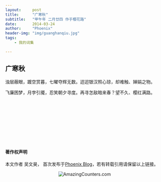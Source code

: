 ```yaml
---
layout:     post
title:      "广寒秋"
subtitle:   "甲午年 二月廿四 作于樱花路"
date:       2014-03-24
author:     "Phoenix"
header-img: "img/guanghanqiu.jpg"
tags:
    - 我的词集

---
```


## 广寒秋

> 

浊层蔽眼，踱空赏暮，七曜夺辉无数。迢迢银汉照心琼，却难触、婵娟之物。

飞廉困梦，月孛引魇，忍笑朝夕寻度。再寻怎敌暗来春？望不久、樱红满路。

<br><br>
<br><br>
<br><br>
<br><br>

#### 著作权声明

本文作者 吴文昊， 首次发布于[Phoenix Blog](phoenixwu.cn)，若有转载引用请保留以上链接。

<div align="center"><img border="0" src="http://cc.amazingcounters.com/counter.php?i=3212871&c=9638926" alt="AmazingCounters.com"></div>



